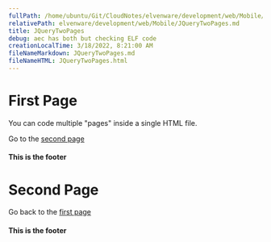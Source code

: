 ```yaml
---
fullPath: /home/ubuntu/Git/CloudNotes/elvenware/development/web/Mobile/JQueryTwoPages.md
relativePath: elvenware/development/web/Mobile/JQueryTwoPages.md
title: JQueryTwoPages
debug: aec has both but checking ELF code
creationLocalTime: 3/18/2022, 8:21:00 AM
fileNameMarkdown: JQueryTwoPages.md
fileNameHTML: JQueryTwoPages.html
---
```


<!-- toc -->
<!-- tocstop -->

First Page
==========

You can code multiple "pages" inside a single HTML file.

Go to the [second page](#page02)

#### This is the footer

Second Page
===========

Go back to the [first page](#page01)

#### This is the footer
